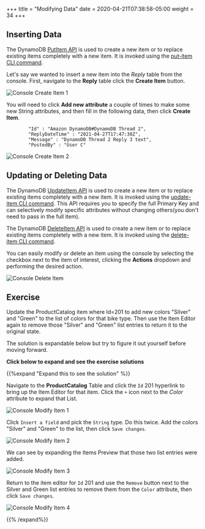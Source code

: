 +++
title = "Modifying Data"
date = 2020-04-21T07:38:58-05:00
weight = 34
+++

## Inserting Data

The DynamoDB [PutItem API](https://docs.aws.amazon.com/amazondynamodb/latest/APIReference/API_PutItem.html) is used to create a new item or to replace existing items completely with a new item.  It is invoked using the [put-item CLI command](https://docs.aws.amazon.com/cli/latest/reference/dynamodb/put-item.html).

Let's say we wanted to insert a new item into the *Reply* table from the console.  First, navigate to the **Reply** table click the **Create Item** button.

![Console Create Item 1](/images/hands-on-labs/explore-console/console_create_item_1.png)

You will need to click **Add new attribute** a couple of times to make some new String attributes, and then fill in the following data, then click **Create Item**.

```text
        "Id" : "Amazon DynamoDB#DynamoDB Thread 2",
        "ReplyDateTime" : "2021-04-27T17:47:30Z",
        "Message" : "DynamoDB Thread 2 Reply 3 text",
        "PostedBy" : "User C"
```

![Console Create Item 2](/images/hands-on-labs/explore-console/console_create_item_2.png)

## Updating or Deleting Data

The DynamoDB [UpdateItem API](https://docs.aws.amazon.com/amazondynamodb/latest/APIReference/API_UpdateItem.html) is used to create a new item or to replace existing items completely with a new item.  It is invoked using the [update-item CLI command](https://docs.aws.amazon.com/cli/latest/reference/dynamodb/update-item.html).  This API requires you to specify the full Primary Key and can selectively modify specific attributes without changing others(you don't need to pass in the full item).

The DynamoDB [DeleteItem API](https://docs.aws.amazon.com/amazondynamodb/latest/APIReference/API_DeleteItem.html) is used to create a new item or to replace existing items completely with a new item.  It is invoked using the [delete-item CLI command](https://docs.aws.amazon.com/cli/latest/reference/dynamodb/delete-item.html).

You can easily modify or delete an item using the console by selecting the checkbox next to the item of interest, clicking the **Actions** dropdown and performing the desired action.

![Console Delete Item](/images/hands-on-labs/explore-console/console_delete_item.png)

## Exercise

Update the ProductCatalog item where Id=201 to add new colors "Silver" and "Green" to the list of colors for that bike type.  Then use the Item Editor again to remove those "Silver" and "Green" list entries to return it to the original state.

The solution is expandable below but try to figure it out yourself before moving forward.

**Click below to expand and see the exercise solutions**

{{%expand "Expand this to see the solution" %}}

Navigate to the **ProductCatalog** Table and click the `Id` 201 hyperlink to bring up the Item Editor for that item. Click the `+` icon next to the *Color* attribute to expand that List.

![Console Modify Item 1](/images/hands-on-labs/explore-console/console_modify_item_1.png)

Click `Insert a field` and pick the `String` type.  Do this twice.  Add the colors "Silver" and "Green" to the list, then click `Save changes`.

![Console Modify Item 2](/images/hands-on-labs/explore-console/console_modify_item_2.png)

We can see by expanding the Items Preview that those two list entries were added.

![Console Modify Item 3](/images/hands-on-labs/explore-console/console_modify_item_3.png)

Return to the item editor for `Id` 201 and use the `Remove` button next to the Silver and Green list entries to remove them from the `Color` attribute, then click `Save changes`.

![Console Modify Item 4](/images/hands-on-labs/explore-console/console_modify_item_4.png)

{{% /expand%}}
